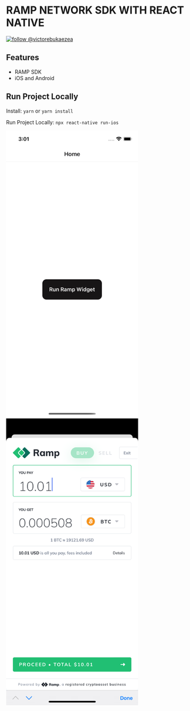 # RAMP NETWORK SDK WITH REACT NATIVE

[![follow @victorebukaezea](https://img.shields.io/twitter/follow/victorebukaezea.svg?style=for-the-badge&logo=TWITTER&logoColor=FFFFFF&labelColor=00aced&logoWidth=20&color=lightgray)](https://twitter.com/victorebukaezea)

## Features

- RAMP SDK
- iOS and Android

## Run Project Locally

Install: `yarn` or `yarn install`

Run Project Locally: `npx react-native run-ios`

<p float="left">
  <img src="screenshots/Button.png?raw=true" width="360" />
  <img src="screenshots/send.png?raw=true" width="360" />
</p>
